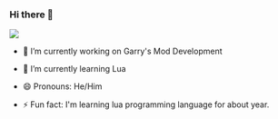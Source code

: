 ### Hi there 👋

![](https://github-readme-stats.vercel.app/api?username=MikeWhite23&theme=dark&hide_border=false&include_all_commits=true&count_private=true)<br/>

- 🔭 I’m currently working on Garry's Mod Development
- 🌱 I’m currently learning Lua

- 😄 Pronouns: He/Him
- ⚡ Fun fact: I'm learning lua programming language for about year.
